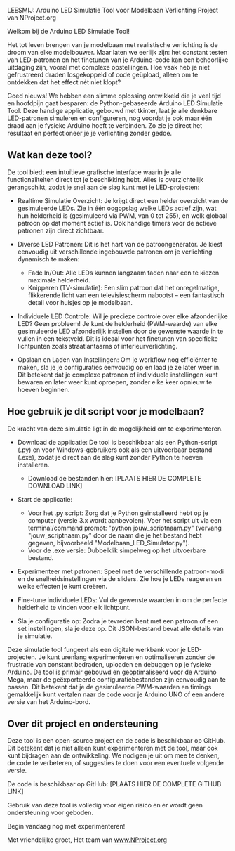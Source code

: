 LEESMIJ: Arduino LED Simulatie Tool voor Modelbaan Verlichting
Project van NProject.org

Welkom bij de Arduino LED Simulatie Tool!

Het tot leven brengen van je modelbaan met realistische verlichting is de droom van elke modelbouwer. Maar laten we eerlijk zijn: het constant testen van LED-patronen en het finetunen van je Arduino-code kan een behoorlijke uitdaging zijn, vooral met complexe opstellingen. Hoe vaak heb je niet gefrustreerd draden losgekoppeld of code geüpload, alleen om te ontdekken dat het effect nét niet klopt?

Goed nieuws! We hebben een slimme oplossing ontwikkeld die je veel tijd en hoofdpijn gaat besparen: de Python-gebaseerde Arduino LED Simulatie Tool. Deze handige applicatie, gebouwd met tkinter, laat je alle denkbare LED-patronen simuleren en configureren, nog voordat je ook maar één draad aan je fysieke Arduino hoeft te verbinden. Zo zie je direct het resultaat en perfectioneer je je verlichting zonder gedoe.

Wat kan deze tool?
-------------------

De tool biedt een intuïtieve grafische interface waarin je alle functionaliteiten direct tot je beschikking hebt. Alles is overzichtelijk gerangschikt, zodat je snel aan de slag kunt met je LED-projecten:

* Realtime Simulatie Overzicht: Je krijgt direct een helder overzicht van de gesimuleerde LEDs. Zie in één oogopslag welke LEDs actief zijn, wat hun helderheid is (gesimuleerd via PWM, van 0 tot 255), en welk globaal patroon op dat moment actief is. Ook handige timers voor de actieve patronen zijn direct zichtbaar.

* Diverse LED Patronen: Dit is het hart van de patroongenerator. Je kiest eenvoudig uit verschillende ingebouwde patronen om je verlichting dynamisch te maken:
    * Fade In/Out: Alle LEDs kunnen langzaam faden naar een te kiezen maximale helderheid.
    * Knipperen (TV-simulatie): Een slim patroon dat het onregelmatige, flikkerende licht van een televisiescherm nabootst – een fantastisch detail voor huisjes op je modelbaan.

* Individuele LED Controle: Wil je precieze controle over elke afzonderlijke LED? Geen probleem! Je kunt de helderheid (PWM-waarde) van elke gesimuleerde LED afzonderlijk instellen door de gewenste waarde in te vullen in een tekstveld. Dit is ideaal voor het finetunen van specifieke lichtpunten zoals straatlantaarns of interieurverlichting.

* Opslaan en Laden van Instellingen: Om je workflow nog efficiënter te maken, sla je je configuraties eenvoudig op en laad je ze later weer in. Dit betekent dat je complexe patronen of individuele instellingen kunt bewaren en later weer kunt oproepen, zonder elke keer opnieuw te hoeven beginnen.

Hoe gebruik je dit script voor je modelbaan?
------------------------------------------

De kracht van deze simulatie ligt in de mogelijkheid om te experimenteren.

* Download de applicatie: De tool is beschikbaar als een Python-script (.py) en voor Windows-gebruikers ook als een uitvoerbaar bestand (.exe), zodat je direct aan de slag kunt zonder Python te hoeven installeren.
    * Download de bestanden hier: [PLAATS HIER DE COMPLETE DOWNLOAD LINK]

* Start de applicatie:
    * Voor het .py script: Zorg dat je Python geïnstalleerd hebt op je computer (versie 3.x wordt aanbevolen). Voer het script uit via een terminal/command prompt: "python jouw_scriptnaam.py" (vervang "jouw_scriptnaam.py" door de naam die je het bestand hebt gegeven, bijvoorbeeld "Modelbaan_LED_Simulator.py").
    * Voor de .exe versie: Dubbelklik simpelweg op het uitvoerbare bestand.

* Experimenteer met patronen: Speel met de verschillende patroon-modi en de snelheidsinstellingen via de sliders. Zie hoe je LEDs reageren en welke effecten je kunt creëren.

* Fine-tune individuele LEDs: Vul de gewenste waarden in om de perfecte helderheid te vinden voor elk lichtpunt.

* Sla je configuratie op: Zodra je tevreden bent met een patroon of een set instellingen, sla je deze op. Dit JSON-bestand bevat alle details van je simulatie.

Deze simulatie tool fungeert als een digitale werkbank voor je LED-projecten. Je kunt urenlang experimenteren en optimaliseren zonder de frustratie van constant bedraden, uploaden en debuggen op je fysieke Arduino. De tool is primair gebouwd en geoptimaliseerd voor de Arduino Mega, maar de geëxporteerde configuratiebestanden zijn eenvoudig aan te passen. Dit betekent dat je de gesimuleerde PWM-waarden en timings gemakkelijk kunt vertalen naar de code voor je Arduino UNO of een andere versie van het Arduino-bord.

Over dit project en ondersteuning
---------------------------------

Deze tool is een open-source project en de code is beschikbaar op GitHub. Dit betekent dat je niet alleen kunt experimenteren met de tool, maar ook kunt bijdragen aan de ontwikkeling. We nodigen je uit om mee te denken, de code te verbeteren, of suggesties te doen voor een eventuele volgende versie.

De code is beschikbaar op GitHub: [PLAATS HIER DE COMPLETE GITHUB LINK]

Gebruik van deze tool is volledig voor eigen risico en er wordt geen ondersteuning voor geboden.

Begin vandaag nog met experimenteren!

Met vriendelijke groet,
Het team van www.NProject.org
